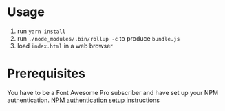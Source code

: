 # Usage
1. run `yarn install`
2. run `./node_modules/.bin/rollup -c` to produce `bundle.js`
3. load `index.html` in a web browser
# Prerequisites
You have to be a Font Awesome Pro subscriber and have set up your NPM authentication.
[NPM authentication setup instructions](https://fontawesome.com/how-to-use/use-with-node-js#pro)
